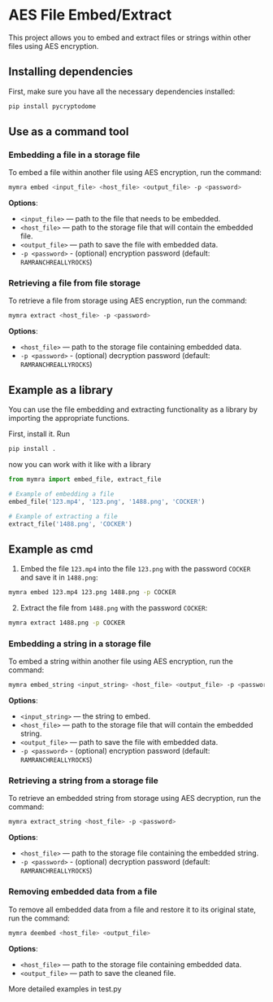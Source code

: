 # AES File Embed/Extract

This project allows you to embed and extract files or strings within other files using AES encryption.

## Installing dependencies

First, make sure you have all the necessary dependencies installed:

```bash
pip install pycryptodome
```

## Use as a command tool

### Embedding a file in a storage file

To embed a file within another file using AES encryption, run the command:

```bash
mymra embed <input_file> <host_file> <output_file> -p <password>
```

**Options**:
- `<input_file>` — path to the file that needs to be embedded.
- `<host_file>` — path to the storage file that will contain the embedded file.
- `<output_file>` — path to save the file with embedded data.
- `-p <password>` - (optional) encryption password (default: `RAMRANCHREALLYROCKS`)

### Retrieving a file from file storage

To retrieve a file from storage using AES encryption, run the command:

```bash
mymra extract <host_file> -p <password>
```

**Options**:
- `<host_file>` — path to the storage file containing embedded data.
- `-p <password>` - (optional) decryption password (default: `RAMRANCHREALLYROCKS`)

## Example as a library

You can use the file embedding and extracting functionality as a library by importing the appropriate functions.

First, install it. Run

```bash
pip install .
```

now you can work with it like with a library

```python
from mymra import embed_file, extract_file

# Example of embedding a file
embed_file('123.mp4', '123.png', '1488.png', 'COCKER')

# Example of extracting a file
extract_file('1488.png', 'COCKER')
```

## Example as cmd

1. Embed the file `123.mp4` into the file `123.png` with the password `COCKER` and save it in `1488.png`:

```bash
mymra embed 123.mp4 123.png 1488.png -p COCKER
```

2. Extract the file from `1488.png` with the password `COCKER`:

```bash
mymra extract 1488.png -p COCKER
```


### Embedding a string in a storage file

To embed a string within another file using AES encryption, run the command:

```bash
mymra embed_string <input_string> <host_file> <output_file> -p <password>
```

**Options**:
- `<input_string>` — the string to embed.
- `<host_file>` — path to the storage file that will contain the embedded string.
- `<output_file>` — path to save the file with embedded data.
- `-p <password>` - (optional) encryption password (default: `RAMRANCHREALLYROCKS`)

### Retrieving a string from a storage file

To retrieve an embedded string from storage using AES decryption, run the command:

```bash
mymra extract_string <host_file> -p <password>
```

**Options**:
- `<host_file>` — path to the storage file containing the embedded string.
- `-p <password>` - (optional) decryption password (default: `RAMRANCHREALLYROCKS`)

### Removing embedded data from a file

To remove all embedded data from a file and restore it to its original state, run the command:

```bash
mymra deembed <host_file> <output_file>
```

**Options**:
- `<host_file>` — path to the storage file containing embedded data.
- `<output_file>` — path to save the cleaned file.

More detailed examples in test.py